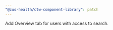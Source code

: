 ```yaml
---
"@zus-health/ctw-component-library": patch
---
```


Add Overview tab for users with access to search.
